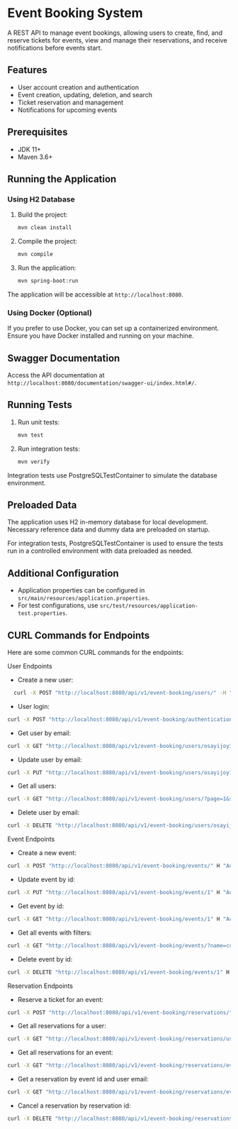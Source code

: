 # Event Booking System

A REST API to manage event bookings, allowing users to create, find, and reserve tickets for events, view and manage
their reservations, and receive notifications before events start.

## Features

- User account creation and authentication
- Event creation, updating, deletion, and search
- Ticket reservation and management
- Notifications for upcoming events

## Prerequisites

- JDK 11+
- Maven 3.6+

## Running the Application

### Using H2 Database

1. Build the project:
    ```bash
    mvn clean install
    ```

2. Compile the project:
    ```bash
    mvn compile
    ```

3. Run the application:
    ```bash
    mvn spring-boot:run
    ```

The application will be accessible at `http://localhost:8080`.

### Using Docker (Optional)

If you prefer to use Docker, you can set up a containerized environment. Ensure you have Docker installed and running on
your machine.

## Swagger Documentation

Access the API documentation at `http://localhost:8080/documentation/swagger-ui/index.html#/`.

## Running Tests

1. Run unit tests:
    ```bash
    mvn test
    ```

2. Run integration tests:
    ```bash
    mvn verify
    ```

Integration tests use PostgreSQLTestContainer to simulate the database environment.

## Preloaded Data

The application uses H2 in-memory database for local development. Necessary reference data and dummy data are preloaded
on startup.

For integration tests, PostgreSQLTestContainer is used to ensure the tests run in a controlled environment with data
preloaded as needed.

## Additional Configuration

- Application properties can be configured in `src/main/resources/application.properties`.
- For test configurations, use `src/test/resources/application-test.properties`.

## CURL Commands for Endpoints

Here are some common CURL commands for the endpoints:

User Endpoints

- Create a new user:

```bash
  curl -X POST "http://localhost:8080/api/v1/event-booking/users/" -H "Content-Type: application/json" -d '{"name":"Joy Osayi","email":"osayijoy17@gmail.com","password":"password"}'
```

- User login:

```bash
curl -X POST "http://localhost:8080/api/v1/event-booking/authentication/login" -H "Content-Type: application/json" -d '{"email":"osayijoy17@gmail.com","password":"password"}'
```

- Get user by email:

```bash
curl -X GET "http://localhost:8080/api/v1/event-booking/users/osayijoy17@gmail.com" H "Authorization: Bearer <access_token>" -H "Content-Type: application/json"
```

- Update user by email:

```bash
curl -X PUT "http://localhost:8080/api/v1/event-booking/users/osayijoy17@gmail.com" H "Authorization: Bearer <access_token>" -H "Content-Type: application/json" -d '{"name":"Updated Name"}'
```

- Get all users:

```bash
curl -X GET "http://localhost:8080/api/v1/event-booking/users/?page=1&size=10" H "Authorization: Bearer <access_token>" -H "Content-Type: application/json"
```

- Delete user by email:

```bash
curl -X DELETE "http://localhost:8080/api/v1/event-booking/users/osayijoy17@gmail.com"H "Authorization: Bearer <access_token>"
```

Event Endpoints

- Create a new event:

```bash
curl -X POST "http://localhost:8080/api/v1/event-booking/events/" H "Authorization: Bearer <access_token>" -H "Content-Type: application/json" -d '{"name":"Conference","date":"2024-07-15T10:00:00","availableAttendeesCount":100,"description":"Tech Conference","category":"CONCERT"}'
```

- Update event by id:

```bash
curl -X PUT "http://localhost:8080/api/v1/event-booking/events/1" H "Authorization: Bearer <access_token>" -H "Content-Type: application/json" -d '{"name":"Updated Conference Name"}'
```

- Get event by id:

```bash
curl -X GET "http://localhost:8080/api/v1/event-booking/events/1" H "Authorization: Bearer <access_token>" -H "Content-Type: application/json"
```

- Get all events with filters:

```bash
curl -X GET "http://localhost:8080/api/v1/event-booking/events/?name=conference&startDate=2024-07-15&endDate=2024-07-20&category=CONCERT&page=1&size=10" H "Authorization: Bearer <access_token>" -H "Content-Type: application/json"
```

- Delete event by id:

```bash
curl -X DELETE "http://localhost:8080/api/v1/event-booking/events/1" H "Authorization: Bearer <access_token>"
```

Reservation Endpoints

- Reserve a ticket for an event:

```bash
curl -X POST "http://localhost:8080/api/v1/event-booking/reservations/" H "Authorization: Bearer <access_token>" -H "Content-Type: application/x-www-form-urlencoded" -d "eventId=1&email=osayijoy17@gmail.com&attendeesCount=1"
```

- Get all reservations for a user:

```bash
curl -X GET "http://localhost:8080/api/v1/event-booking/reservations/user/osayijoy17@gmail.com?page=1&size=10" H "Authorization: Bearer <access_token>"
```

- Get all reservations for an event:

```bash
curl -X GET "http://localhost:8080/api/v1/event-booking/reservations/event/1?page=1&size=10" H "Authorization: Bearer <access_token>"
```

- Get a reservation by event id and user email:

```bash
curl -X GET "http://localhost:8080/api/v1/event-booking/reservations/event/1/osayijoy17@gmail.com" H "Authorization: Bearer <access_token>"
```

- Cancel a reservation by reservation id:

```bash
curl -X DELETE "http://localhost:8080/api/v1/event-booking/reservations/1" H "Authorization: Bearer <access_token>"
```
